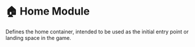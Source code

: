 # 🏠 Home Module

Defines the home container, intended to be used as the initial entry point or landing space in the game.

